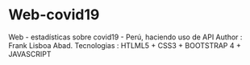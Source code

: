 # Web-covid19
Web - estadísticas sobre covid19 - Perú, haciendo uso de API
Author : Frank Lisboa Abad. 
Tecnologias : HTLML5 + CSS3 + BOOTSTRAP 4 + JAVASCRIPT
